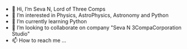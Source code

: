 - 👋 Hi, I’m Seva N, Lord of Three Comps
- 👀 I’m interested in Physics, AstroPhysics, Astronomy and Python
- 🌱 I’m currently learning Python
- 💞️ I’m looking to collaborate on company "Seva N 3CompaCorporation Studio"
- 📫 How to reach me ...

<!---
Seva-N/Seva-N is a ✨ special ✨ repository because its `README.md` (this file) appears on your GitHub profile.
You can click the Preview link to take a look at your changes.
--->
